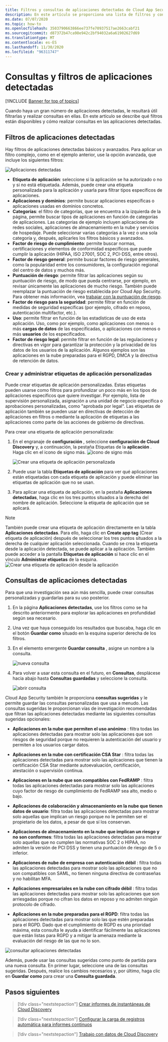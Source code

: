 ```yaml
---
title: Filtros y consultas de aplicaciones detectadas de Cloud App Security
description: En este artículo se proporciona una lista de filtros y consultas de aplicaciones detectadas de Cloud App Security y se explica cómo trabajar con ellos.
ms.date: 07/07/2020
ms.topic: how-to
ms.openlocfilehash: 3503790663866ee737fe70937517ae2663cabf21
ms.sourcegitcommit: d87372b47ca98e942c2bf94032a6a61902627d69
ms.translationtype: MT
ms.contentlocale: es-ES
ms.lasthandoff: 11/30/2020
ms.locfileid: "96311747"
---
```

# <a name="discovered-app-filters-and-queries"></a>Consultas y filtros de aplicaciones detectadas

[!INCLUDE [Banner for top of topics](includes/banner.md)]

Cuando haya un gran número de aplicaciones detectadas, le resultará útil filtrarlas y realizar consultas en ellas. En este artículo se describe qué filtros están disponibles y cómo realizar consultas en las aplicaciones detectadas.

## <a name="discovered-app-filters"></a>Filtros de aplicaciones detectadas

Hay filtros de aplicaciones detectadas básicos y avanzados. Para aplicar un filtro complejo, como en el ejemplo anterior, use la opción avanzada, que incluye los siguientes filtros:

![Aplicaciones detectadas](media/discovered-apps.png)

- **Etiqueta de aplicación**: seleccione si la aplicación se ha autorizado o no y si no está etiquetada. Además, puede crear una etiqueta personalizada para la aplicación y usarla para filtrar tipos específicos de aplicaciones.
- **Aplicaciones y dominios**: permite buscar aplicaciones específicas o aplicaciones usadas en dominios concretos.
- **Categorías**: el filtro de categorías, que se encuentra a la izquierda de la página, permite buscar tipos de aplicaciones en función de categorías de aplicaciones. Las categorías de ejemplo incluyen aplicaciones de redes sociales, aplicaciones de almacenamiento en la nube y servicios de hospedaje. Puede seleccionar varias categorías a la vez o una sola categoría y, después, aplicarles los filtros básicos y avanzados.
- **Factor de riesgo de cumplimiento**: permite buscar normas, certificaciones y elementos de conformidad específicos que puede cumplir la aplicación (HIPAA, ISO 27001, SOC 2, PCI-DSS, entre otros).
- **Factor de riesgo general**: permite buscar factores de riesgo generales, como la popularidad entre los consumidores, la configuración regional del centro de datos y muchos más.
- **Puntuación de riesgo**: permite filtrar las aplicaciones según su puntuación de riesgo, de modo que pueda centrarse, por ejemplo, en revisar únicamente las aplicaciones de mucho riesgo. También puede reemplazar la puntuación de riesgo establecida por Cloud App Security. Para obtener más información, vea [trabajar con la puntuación de riesgo](risk-score.md).
- **Factor de riesgo para la seguridad**: permite filtrar en función de medidas de seguridad específicas (por ejemplo, cifrado en reposo, autenticación multifactor, etc.).
- **Uso**: permite filtrar en función de las estadísticas de uso de esta aplicación. Uso, como por ejemplo, como aplicaciones con menos o más **cargas de datos** de las especificadas, o aplicaciones con menos o más **usuarios** de los especificados.
- **Factor de riesgo legal**: permite filtrar en función de las regulaciones y directivas en vigor para garantizar la protección y la privacidad de los datos de los usuarios de la aplicación. Algunos ejemplos son las aplicaciones en la nube preparadas para el RGPD, DMCA y la directiva de retención de datos.

### <a name="creating-and-managing-custom-app-tags"></a>Crear y administrar etiquetas de aplicación personalizadas

Puede crear etiquetas de aplicación personalizadas. Estas etiquetas pueden usarse como filtros para profundizar un poco más en los tipos de aplicaciones específicos que quiere investigar. Por ejemplo, lista de supervisión personalizada, asignación a una unidad de negocio específica o aprobaciones personalizadas, como "aprobada por legal". Las etiquetas de aplicación también se pueden usar en directivas de detección de aplicaciones en filtros o mediante la aplicación de etiquetas a las aplicaciones como parte de las acciones de gobierno de directivas.

Para crear una etiqueta de aplicación personalizada:

1. En el engranaje de **configuración** , seleccione **configuración de Cloud Discovery** y, a continuación, la pestaña Etiquetas de la **aplicación** . Haga clic en el icono de signo más. ![icono de signo más](media/plus-icon.png)

   ![Crear una etiqueta de aplicación personalizada](media/create-app-tag.png)

2. Puede usar la tabla **Etiquetas de aplicación** para ver qué aplicaciones están etiquetadas con cada etiqueta de aplicación y puede eliminar las etiquetas de aplicación que no se usan.

3. Para aplicar una etiqueta de aplicación, en la pestaña **Aplicaciones detectadas**, haga clic en los tres puntos situados a la derecha del nombre de aplicación. Seleccione la etiqueta de aplicación que se aplicará.

> [!NOTE]
>También puede crear una etiqueta de aplicación directamente en la tabla **Aplicaciones detectadas**. Para ello, haga clic en **Create app tag** (Crear etiqueta de aplicación) después de seleccionar los tres puntos situados a la derecha de cualquier aplicación seleccionada. Cuando se crea la etiqueta desde la aplicación detectada, se puede aplicar a la aplicación. También puede acceder a la pantalla **Etiquetas de aplicación** si hace clic en el vínculo **Administrar etiquetas** de la esquina.
> ![Crear una etiqueta de aplicación desde la aplicación](media/create-app-tag-from-app.png)

## <a name="discovered-app-queries"></a>Consultas de aplicaciones detectadas

Para que una investigación sea aún más sencilla, puede crear consultas personalizadas y guardarlas para su uso posterior.

1. En la página **Aplicaciones detectadas**, use los filtros como se ha descrito anteriormente para explorar las aplicaciones en profundidad según sea necesario.

2. Una vez que haya conseguido los resultados que buscaba, haga clic en el botón **Guardar como** situado en la esquina superior derecha de los filtros.

3. En el elemento emergente **Guardar consulta** , asigne un nombre a la consulta.

    ![nueva consulta](media/new-query.png)

4. Para volver a usar esta consulta en el futuro, en **Consultas**, desplácese hacia abajo hasta **Consultas guardadas** y seleccione la consulta.

    ![abrir consulta](media/discovered-app-query.png)

Cloud App Security también le proporciona **consultas sugeridas** y le permite guardar las consultas personalizadas que usa a menudo. Las consultas sugeridas le proporcionan vías de investigación recomendadas que filtran las aplicaciones detectadas mediante las siguientes consultas sugeridas opcionales:

- **Aplicaciones en la nube que permiten el uso anónimo** : filtra todas las aplicaciones detectadas para mostrar solo las aplicaciones que son riesgos de seguridad porque no requieren la autenticación del usuario y permiten a los usuarios cargar datos.

- **Aplicaciones en la nube con certificación CSA Star** : filtra todas las aplicaciones detectadas para mostrar solo las aplicaciones que tienen la certificación CSA Star mediante autoevaluación, certificación, atestación o supervisión continua.

- **Aplicaciones en la nube que son compatibles con FedRAMP** : filtra todas las aplicaciones detectadas para mostrar solo las aplicaciones cuyo factor de riesgo de cumplimiento de FedRAMP sea alto, medio o bajo.

- **Aplicaciones de colaboración y almacenamiento en la nube que tienen datos de usuario**: filtra todas las aplicaciones detectadas para mostrar solo aquellas que implican un riesgo porque no le permiten ser el propietario de los datos, a pesar de que sí los conservan.

- **Aplicaciones de almacenamiento en la nube que implican un riesgo y no son conformes**: filtra todas las aplicaciones detectadas para mostrar solo aquellas que no cumplen las normativas SOC 2 o HIPAA, no admiten la versión de PCI DSS y tienen una puntuación de riesgo de 5 o inferior.

- **Aplicaciones de nube de empresa con autenticación débil** : filtra todas las aplicaciones detectadas para mostrar solo las aplicaciones que no son compatibles con SAML, no tienen ninguna directiva de contraseñas y no habilitan MFA.

- **Aplicaciones empresariales en la nube con cifrado débil** : filtra todas las aplicaciones detectadas para mostrar solo las aplicaciones que son arriesgadas porque no cifran los datos en reposo y no admiten ningún protocolo de cifrado.

- **Aplicaciones en la nube preparadas para el RGPD**: filtra todas las aplicaciones detectadas para mostrar solo las que estén preparadas para el RGPD. Dado que el cumplimiento de RGPD es una prioridad máxima, esta consulta le ayuda a identificar fácilmente las aplicaciones que están listas para RGPD y a mitigar la amenaza mediante la evaluación del riesgo de las que no lo son.

![consultar aplicaciones detectadas](media/queries-discovered-apps.png)

Además, puede usar las consultas sugeridas como punto de partida para una nueva consulta. En primer lugar, seleccione una de las consultas sugeridas. Después, realice los cambios necesarios y, por último, haga clic en **Guardar como** para crear una **Consulta guardada**.

## <a name="next-steps"></a>Pasos siguientes

> [!div class="nextstepaction"]
> [Crear informes de instantáneas de Cloud Discovery](create-snapshot-cloud-discovery-reports.md)

> [!div class="nextstepaction"]
> [Configurar la carga de registros automática para informes continuos](configure-automatic-log-upload-for-continuous-reports.md)

> [!div class="nextstepaction"]
> [Trabajo con datos de Cloud Discovery](working-with-cloud-discovery-data.md)
